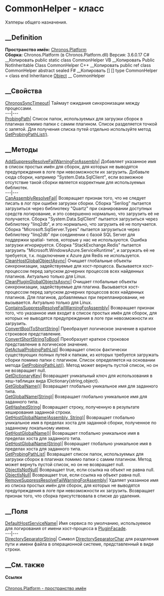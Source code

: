 # CommonHelper - класс
Хэлперы общего назначения.
## __Definition
 **Пространство имён:** [Chronos.Platform](N_Chronos_Platform.htm)  
 **Сборка:** Chronos.Platform (в Chronos.Platform.dll) Версия: 3.6.0.17
C# __Копировать
     public static class CommonHelper
VB __Копировать
     Public NotInheritable Class CommonHelper
C++ __Копировать
     public ref class CommonHelper abstract sealed
F# __Копировать
     [<AbstractClassAttribute>]
    [<SealedAttribute>]
    type CommonHelper = class end
Inheritance
    [Object](https://learn.microsoft.com/dotnet/api/system.object) __ CommonHelper
##  __Свойства
[ChronosSyncTimeout](P_Chronos_Platform_CommonHelper_ChronosSyncTimeout.htm)|
Таймаут ожидания синхронизации между процессами.  
---|---  
[ProbingPath](P_Chronos_Platform_CommonHelper_ProbingPath.htm)|  Список папок,
используемых для загрузки сборок в плагинах помимо папки с самим плагином.
Список разделяется точкой с запятой. Для получения списка путей отдельно
используйте метод
[GetProbingPathList()](M_Chronos_Platform_CommonHelper_GetProbingPathList.htm).  
## __Методы
[AddSuppressResolveFailWarningForAssembly](M_Chronos_Platform_CommonHelper_AddSuppressResolveFailWarningForAssembly.htm)|
Добавляет указанное имя в список простых имён для сборок, для которых не
выводятся предупреждения в логе при невозможности их загрузить. Добавьте сюда
сборки, например "System.Data.SqlClient", если возможное отсутствие такой
сборки является корректным для используемых библиотек.  
---|---  
[CanAssemblyResolveFail](M_Chronos_Platform_CommonHelper_CanAssemblyResolveFail.htm)|
Возвращает признак того, что не следует писать в лог при ошибке загрузки
сборки. Сборка "Serilog" пытается загрузиться через библиотеку "Quartz" при
сканировании доступных средств логирование, и это совершенно нормально, что
загрузить её не получается. Сборка "System.Data.SqlClient" пытается
загрузиться через библиотеку "linq2db", и это нормально, что загрузить её не
получается. Сборка "Microsoft.SqlServer.Types" пытается загрузиться через
библиотеку "linq2db" при соединении с базой SQL Server для поддержки spatial-
типов, которые у нас не используются. Ошибка загрузки игнорируется. Сборка
"StackExchange.Redis" пытается загрузить
"Microsoft.WindowsAzure.ServiceRuntime", и загружать её не требуется, т.к.
подключение к Azure для Redis не используется.  
[CleanHostGlobalObjectAsync](M_Chronos_Platform_CommonHelper_CleanHostGlobalObjectAsync.htm)|
Очищает глобальные объекты синхронизации, задействуемые для хост-процесса.
Вызывается хост-процессом перед запуском дочерних процессов всех найденных
плагинов. Актуально только для Linux.  
[CleanPluginGlobalObjectsAsync](M_Chronos_Platform_CommonHelper_CleanPluginGlobalObjectsAsync.htm)|
Очищает глобальные объекты синхронизации, задействуемые для плагина.
Вызывается хост-процессом перед запуском дочерних процессов всех найденных
плагинов. Для плагинов, добавляемых при перепланировании, не вызывается.
Актуально только для Linux.  
[ContainsSuppressResolveFailWarningForAssembly](M_Chronos_Platform_CommonHelper_ContainsSuppressResolveFailWarningForAssembly.htm)|
Возвращает признак того, что указанное имя входит в список простых имён для
сборок, для которых не выводятся предупреждения в логе при невозможности их
загрузить.  
[ConvertBoolToShortString](M_Chronos_Platform_CommonHelper_ConvertBoolToShortString.htm)|
Преобразует логическое значение в краткое строковое представление.  
[ConvertShortStringToBool](M_Chronos_Platform_CommonHelper_ConvertShortStringToBool.htm)|
Преобразует краткое строковое представление в логическое значение.  
[GetActualProbingPathList](M_Chronos_Platform_CommonHelper_GetActualProbingPathList.htm)|
Возвращает список фактически существующих полных путей к папкам, из которых
требуется загружать сборки помимо папки с плагином. Список определяется на
основании метода
[GetProbingPathList()](M_Chronos_Platform_CommonHelper_GetProbingPathList.htm).
Метод может вернуть пустой список, но он не возвращает null.  
[GetDictionaryKey<T>](M_Chronos_Platform_CommonHelper_GetDictionaryKey__1.htm)|
Возвращает уникальный ключ для использования в хеш-таблицах вида
IDictionary{string,object}.  
[GetGlobalName<T>()](M_Chronos_Platform_CommonHelper_GetGlobalName__1.htm)|
Возвращает глобально уникальное имя для заданного типа.  
[GetGlobalName<T>(String)](M_Chronos_Platform_CommonHelper_GetGlobalName__1_1.htm)|
Возвращает глобально уникальное имя для заданного типа.  
[GetHashedString](M_Chronos_Platform_CommonHelper_GetHashedString.htm)|
Возвращает строку, полученную в результате хеширования заданной строки.  
[GetHostGlobalName(Assembly,
String)](M_Chronos_Platform_CommonHelper_GetHostGlobalName.htm)|  Возвращает
глобально уникальное имя в пределах хоста для заданной сборки, полученное по
заданному локальному имени.  
[GetHostGlobalName<T>()](M_Chronos_Platform_CommonHelper_GetHostGlobalName__1.htm)|
Возвращает глобально уникальное имя в пределах хоста для заданного типа.  
[GetHostGlobalName<T>(String)](M_Chronos_Platform_CommonHelper_GetHostGlobalName__1_1.htm)|
Возвращает глобально уникальное имя в пределах хоста для заданного типа.  
[GetProbingPathList](M_Chronos_Platform_CommonHelper_GetProbingPathList.htm)|
Возвращает список папок, используемых для загрузки сборок в плагинах помимо
папки с самим плагином. Метод может вернуть пустой список, но он не возвращает
null.  
[ObjectIsNotNull](M_Chronos_Platform_CommonHelper_ObjectIsNotNull.htm)|
Возвращает true, если ссылка на объект не равна null.  
[ObjectIsNull](M_Chronos_Platform_CommonHelper_ObjectIsNull.htm)|  Возвращает
true, если ссылка на объект равна null.  
[RemoveSuppressResolveFailWarningForAssembly](M_Chronos_Platform_CommonHelper_RemoveSuppressResolveFailWarningForAssembly.htm)|
Удаляет указанное имя из списка простых имён для сборок, для которых не
выводятся предупреждения в логе при невозможности их загрузить. Возвращает
признак того, что сборка присутствовала в списке до удаления.  
## __Поля
[DefaultHostServiceName](F_Chronos_Platform_CommonHelper_DefaultHostServiceName.htm)|
Имя сервиса по умолчанию, используемое для логирования от имени хост-процесса
в [PluginFacade](T_Chronos_Platform_Scheduling_PluginFacade.htm).  
---|---  
[DirectorySeparatorString](F_Chronos_Platform_CommonHelper_DirectorySeparatorString.htm)|
Символ
[DirectorySeparatorChar](https://learn.microsoft.com/dotnet/api/system.io.path.directoryseparatorchar)
для разделения пути и имени файла в операционной системе, представленный в
виде строки.  
## __См. также
#### Ссылки
[Chronos.Platform - пространство имён](N_Chronos_Platform.htm)
